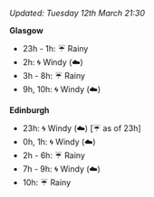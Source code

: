 *Updated: Tuesday 12th March 21:30*

**Glasgow**

* 23h - 1h: :umbrella: Rainy
* 2h: :cyclone: Windy (:cloud:)
* 3h - 8h: :umbrella: Rainy
* 9h, 10h: :cyclone: Windy (:cloud:)

**Edinburgh**

* 23h: :cyclone: Windy (:cloud:) [:umbrella: as of 23h]
* 0h, 1h: :cyclone: Windy (:cloud:)
* 2h - 6h: :umbrella: Rainy
* 7h - 9h: :cyclone: Windy (:cloud:)
* 10h: :umbrella: Rainy
